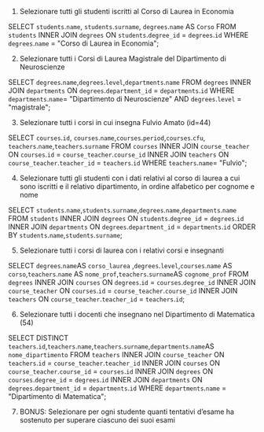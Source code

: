 1. Selezionare tutti gli studenti iscritti al Corso di Laurea in Economia

SELECT `students`.`name`, `students`.`surname`, `degrees`.`name` AS `Corso`
FROM `students`
INNER JOIN `degrees`
ON `students`.`degree_id` = `degrees`.`id`
WHERE `degrees`.`name` = "Corso di Laurea in Economia";

2. Selezionare tutti i Corsi di Laurea Magistrale del Dipartimento di Neuroscienze

SELECT `degrees`.`name`,`degrees`.`level`,`departments`.`name`
FROM `degrees`
INNER JOIN `departments`
ON `degrees`.`department_id` = `departments`.`id`
WHERE `departments`.`name`= "Dipartimento di Neuroscienze"
AND `degrees`.`level` = "magistrale";

3. Selezionare tutti i corsi in cui insegna Fulvio Amato (id=44)

SELECT `courses`.`id`, `courses`.`name`,`courses`.`period`,`courses`.`cfu`, `teachers`.`name`,`teachers`.`surname`
FROM `courses`
INNER JOIN `course_teacher`
ON `courses`.`id` = `course_teacher`.`course_id`
INNER JOIN `teachers`
ON `course_teacher`.`teacher_id` = `teachers`.`id`
WHERE `teachers`.`name`= "Fulvio";

4. Selezionare tutti gli studenti con i dati relativi al corso di laurea a cui sono iscritti e il relativo dipartimento, in ordine alfabetico per cognome e nome

SELECT `students`.`name`,`students`.`surname`,`degrees`.`name`,`departments`.`name`
FROM `students`
INNER JOIN `degrees`
ON `students`.`degree_id` = `degrees`.`id`
INNER JOIN `departments`
ON `degrees`.`department_id` = `departments`.`id`
ORDER BY `students`.`name`,`students`.`surname`;

5. Selezionare tutti i corsi di laurea con i relativi corsi e insegnanti

SELECT `degrees`.`name`AS `corso_laurea` ,`degrees`.`level`,`courses`.`name` AS `corso`,`teachers`.`name` AS `nome_prof`,`teachers`.`surname`AS `cognome_prof`
FROM `degrees`
INNER JOIN `courses`
ON `degrees`.`id` = `courses`.`degree_id`
INNER JOIN `course_teacher`
ON `courses`.`id` = `course_teacher`.`course_id`
INNER JOIN `teachers`
ON `course_teacher`.`teacher_id` = `teachers`.`id`;

6. Selezionare tutti i docenti che insegnano nel Dipartimento di Matematica (54)

SELECT DISTINCT `teachers`.`id`,`teachers`.`name`,`teachers`.`surname`,`departments`.`name`AS `nome_dipartimento`
FROM `teachers`
INNER JOIN `course_teacher`
ON `teachers`.`id` = `course_teacher`.`teacher_id`
INNER JOIN `courses`
ON `course_teacher`.`course_id` = `courses`.`id`
INNER JOIN `degrees`
ON `courses`.`degree_id` = `degrees`.`id`
INNER JOIN `departments`
ON `degrees`.`department_id` = `departments`.`id`
WHERE `departments`.`name` = "Dipartimento di Matematica";

7. BONUS: Selezionare per ogni studente quanti tentativi d’esame ha sostenuto per superare ciascuno dei suoi esami


